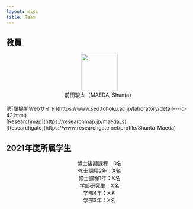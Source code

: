 ```yaml
---
layout: misc
title: Team
---
```


## 教員<br>
<div align="center">
<img width="100px" src="https://github.com/SMaeda-lab/SMaeda-lab.github.io/blob/gh-pages/assets/img/shuntamaeda.jpg?raw=true"><br>
前田駿太（MAEDA, Shunta）</div><br>
[所属機関Webサイト](https://www.sed.tohoku.ac.jp/laboratory/detail---id-42.html)<br>
[Researchmap](https://researchmap.jp/maeda_s)<br>
[Researchgate](https://www.researchgate.net/profile/Shunta-Maeda)<br>

## 2021年度所属学生<br>
<div align="center">
博士後期課程：0名<br>
修士課程2年：X名<br>
修士課程1年：X名<br>
学部研究生：X名<br>
学部4年：X名<br>
学部3年：X名<br>
  </div>
